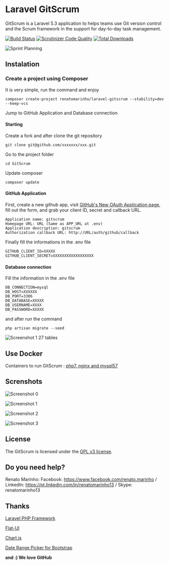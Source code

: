 # Laravel GitScrum

GitScrum is a Laravel 5.3 application to helps teams use Git version control and the Scrum framework in the support for day-to-day task management.

[![Build Status](https://travis-ci.org/renatomarinho/Laravel-GitScrum.svg?branch=master)](https://travis-ci.org/renatomarinho/Laravel-GitScrum)
[![Scrutinizer Code Quality](https://scrutinizer-ci.com/g/renatomarinho/laravel-gitscrum/badges/quality-score.png?b=master)](https://scrutinizer-ci.com/g/renatomarinho/laravel-gitscrum/?branch=master)
[![Total Downloads](https://poser.pugx.org/renatomarinho/laravel-gitscrum/downloads)](https://packagist.org/packages/renatomarinho/laravel-gitscrum)


![Sprint Planning](http://i.imgur.com/9QWUd7Y.png)


## Instalation

### Create a project using Composer

It is very simple, run the command and enjoy

```
composer create-project renatomarinho/laravel-gitscrum --stability=dev --keep-vcs
```

Jump to GitHub Application and Database connection


#### Starting

Create a fork and after clone the git repository

```
git clone git@github.com/xxxxxxx/xxx.git
```

Go to the project folder

```
cd GitScrum
```

Update composer

```
composer update
```


#### GitHub Application

First, create a new github app, visit [GitHub's New OAuth Application page](https://github.com/settings/applications/new), fill out the form, and grab your client ID, secret and callback URL.

```
Application name: gitscrum
Homepage URL: URL (Same as APP_URL at .env)
Application description: gitscrum
Authorization callback URL: http://URL/auth/github/callback
```
Finally fill the informations in the .env file

```
GITHUB_CLIENT_ID=XXXXX
GITHUB_CLIENT_SECRET=XXXXXXXXXXXXXXXXXX
```

#### Database connection

Fill the information in the .env file

```
DB_CONNECTION=mysql
DB_HOST=XXXXXX
DB_PORT=3306
DB_DATABASE=XXXXX
DB_USERNAME=XXXX
DB_PASSWORD=XXXXX
```

and after run the command

```
php artisan migrate --seed
```

![Screenshot 1](http://i.imgur.com/zdrEkkf.png)
27 tables

## Use Docker
Containers to run GitScrum : [php7, nginx and mysql57](https://github.com/renatomarinho/Docker-GitScrum)

## Screnshots

![Screenshot 0](http://i.imgur.com/RcYFFCp.png)



![Screenshot 1](http://i.imgur.com/URnC74b.png)


![Screenshot 2](http://i.imgur.com/p6j1pKK.png)


![Screenshot 3](http://i.imgur.com/IDHeay1.png)



## License

The GitScrum is licensed under the [GPL v3 license](http://opensource.org/licenses/GPL-3.0).

## Do you need help?

Renato Marinho:
Facebook: https://www.facebook.com/renato.marinho /
LinkedIn: https://pt.linkedin.com/in/renatomarinho13 /
Skype: renatomarinho13

## Thanks

[Laravel PHP Framework](https://github.com/laravel/laravel)

[Flat-UI](https://github.com/designmodo/Flat-UI)

[Chart.js](https://github.com/chartjs/Chart.js)

[Date Range Picker for Bootstrap](https://github.com/dangrossman/bootstrap-daterangepicker)

**and :) We love GitHub**
